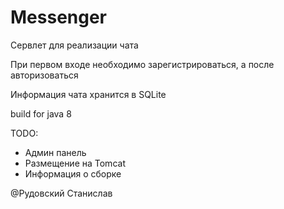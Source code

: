 # Messenger
Сервлет для реализации чата

При первом входе необходимо зарегистрироваться, а после авторизоваться

Информация чата хранится в SQLite

build for java 8

TODO: 
 * Админ панель 
 * Размещение на Tomcat
 * Информация о сборке

@Рудовский Станислав